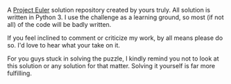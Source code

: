 A [Project Euler](https://projecteuler.net/) solution repository created by yours truly. All solution is written in Python 3. I use the challenge as a learning ground, so most (if not all) of the code will be badly written. 

If you feel inclined to comment or criticize my work, by all means please do so. I'd love to hear what your take on it.


For you guys stuck in solving the puzzle, I kindly remind you not to look at this solution or any solution for that matter.  Solving it yourself is far more fulfilling.